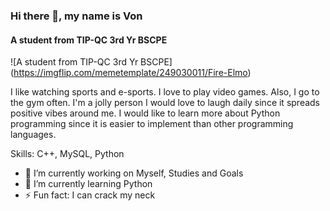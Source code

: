 ### Hi there 👋, my name is Von 
#### A student from TIP-QC 3rd Yr BSCPE
![A student from TIP-QC 3rd Yr BSCPE] (https://imgflip.com/memetemplate/249030011/Fire-Elmo)

I like watching sports and e-sports. I love to play video games. Also, I go to the gym often. I'm a jolly person I would love to laugh daily since it spreads positive vibes around me. I would like to learn more about Python programming since it is easier to implement than other programming languages. 

Skills: C++, MySQL, Python

- 🔭 I’m currently working on Myself, Studies and Goals 
- 🌱 I’m currently learning Python 
- ⚡ Fun fact: I can crack my neck 














